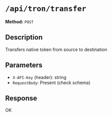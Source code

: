 # `/api/tron/transfer`

**Method:** `POST`  

## Description
Transfers native token from source to destination



## Parameters
- `X-API-Key` (header): string
- `RequestBody`: Present (check schema)

## Response
OK
